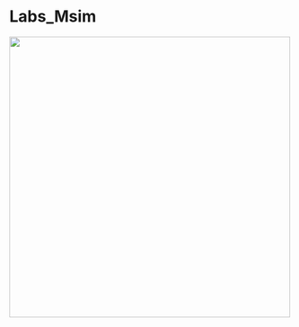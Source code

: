# Labs_Msim
<img src="https://github.com/TiagoWebMaster/Labs_Msim/blob/main/imagens/image.png" width="500">
